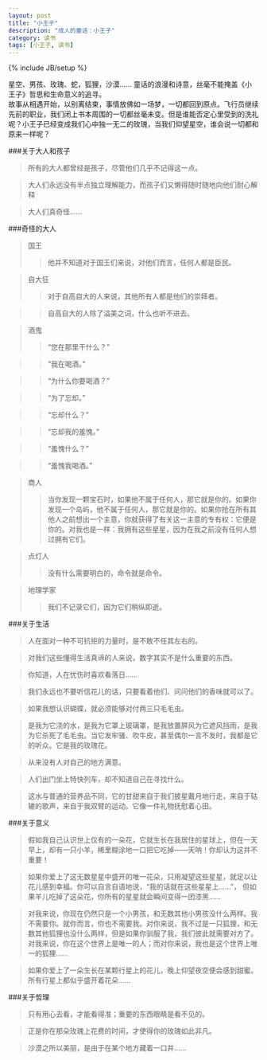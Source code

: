 ```yaml
---
layout: post
title: "小王子"
description: "成人的童话：小王子"
category: 读书
tags: [小王子, 读书]
---
```

{% include JB/setup %}

星空、男孩、玫瑰、蛇，狐狸，沙漠…… 童话的浪漫和诗意，丝毫不能掩盖《小王子》哲思和生命意义的追寻。  
故事从相遇开始，以别离结束，事情放佛如一场梦，一切都回到原点。飞行员继续先前的职业，我们闭上书本周围的一切都丝毫未变。但是谁能否定心里受到的洗礼呢？小王子已经变成我们心中独一无二的玫瑰，当我们仰望星空，谁会说一切都和原来一样呢？

###关于大人和孩子

> 所有的大人都曾经是孩子，尽管他们几乎不记得这一点。  

> 大人们永远没有半点独立理解能力，而孩子们又懒得随时随地向他们耐心解释
     
> 大人们真奇怪……

###奇怪的大人
> 国王
> > 他并不知道对于国王们来说，对他们而言，任何人都是臣民。

> 自大狂
> > 对于自高自大的人来说，其他所有人都是他们的崇拜者。

> > 自高自大的人除了溢美之词，什么也听不进去。

> 酒鬼
> > “您在那里干什么？”

> > “我在喝酒。”

> > “为什么你要喝酒？”

> > “为了忘却。”

> > “忘却什么？”

> > “忘却我的羞愧。”

> > “羞愧什么？”

> > “羞愧我喝酒。”

> 商人
> > 当你发现一颗宝石时，如果他不属于任何人，那它就是你的。如果你发现一个岛屿，他不属于任何人，那它就是你的。如果你抢在所有其他人之前想出一个主意，你就获得了有关这一主意的专有权：它便是你的。对我也是一样：我拥有这些星星，因为在我之前没有任何人想过拥有它们。

> 点灯人
> > 没有什么需要明白的，命令就是命令。

> 地理学家
> > 我们不记录它们，因为它们稍纵即逝。

###关于生活
> 人在面对一种不可抗拒的力量时，是不敢不任其左右的。  

> 对我们这些懂得生活真谛的人来说，数字其实不是什么重要的东西。

> 你知道，人在忧伤时喜欢看落日……

> 我们永远也不要听信花儿的话，只要看着他们、问问他们的香味就可以了。

> 如果我想认识蝴蝶，就必须能够对付两三只毛毛虫。

> 是我为它浇的水，是我为它罩上玻璃罩，是我放置屏风为它遮风挡雨，是我为它杀死了毛毛虫。当它发牢骚、吹牛皮，甚至偶尔一言不发时，我都是它的听众。它是我的玫瑰花。

> 从来没有人对自己的地方满意。

> 人们出门坐上特快列车，却不知道自己在寻找什么。 

> 这水与普通的营养品不同，它的甘甜来自于我们披星戴月地行走，来自于轱辘的歌声，来自于我双臂的运动。它像一件礼物抚慰着心田。


###关于意义
> 假如我自己认识世上仅有的一朵花，它就生长在我居住的星球上，但在一天早上，却有一只小羊，稀里糊涂地一口把它吃掉——天呐！你却认为这并不重要！

> 如果你爱上了这无数星星中盛开的唯一花朵，只用凝望这些星星，就足以让花儿感到幸福。你可以自言自语地说，“我的话就在这些星星上……”， 但如果羊儿吃掉了这朵花，你所有的星星就会瞬间变得一团漆黑……

> 对我来说，你现在仍然只是一个小男孩，和无数其他小男孩没什么两样。我不需要你。就你而言，你也不需要我。对你来说，我不过是一只狐狸，和无数其他狐狸也没什么两样，但是如果你驯服了我，我们彼此就需要对方了。对我来说，你在这个世界上是唯一的人；而对你来说，我也是这个世界上唯一的狐狸……

> 如果你爱上了一朵生长在某颗行星上的花儿，晚上仰望夜空便会感到甜蜜。所有行星上都似乎盛开着花朵……

###关于哲理
> 只有用心去看，才能看得准；重要的东西眼睛是看不见的。

> 正是你在那朵玫瑰上花费的时间，才使得你的玫瑰如此非凡。

> 沙漠之所以美丽，是由于在某个地方藏着一口井……